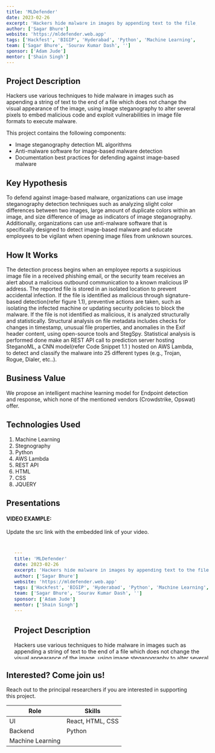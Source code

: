 ```yaml
---
title: 'MLDefender'
date: 2023-02-26
excerpt: 'Hackers hide malware in images by appending text to the file, using steganography to alter pixels, and exploiting file format vulnerabilities to execute malware.'
author: ['Sagar Bhure']
website: 'https://mldefender.web.app'
tags: ['Hackfest', 'BIGIP', 'Hyderabad', 'Python', 'Machine Learning', 'Web interface']
team: ['Sagar Bhure', 'Sourav Kumar Dash', '']
sponsor: ['Adam Jude']
mentor: ['Shain Singh']
---
```

## Project Description

Hackers use various techniques to hide malware in images such as appending a string of text to the end of a file which does not change the visual appearance of the image, using image steganography to alter several pixels to embed malicious code and exploit vulnerabilities in image file formats to execute malware. 

This project contains the following components:

- Image steganography detection ML algorithms 
- Anti-malware software for image-based malware detection 
- Documentation best practices for defending against image-based malware 


## Key Hypothesis

To defend against image-based malware, organizations can use image steganography detection techniques such as analyzing slight color differences between two images, large amount of duplicate colors within an image, and size difference of image as indicators of image steganography. Additionally, organizations can use anti-malware software that is specifically designed to detect image-based malware and educate employees to be vigilant when opening image files from unknown sources.

## How It Works

The detection process begins when an employee reports a suspicious image file in a received phishing email,
or the security team receives an alert about a malicious outbound communication to a known malicious IP address. The
reported file is stored in an isolated location to prevent accidental infection.
If the file is identified as malicious through
signature-based detection(refer figure 1.1), preventive actions are taken, such as isolating the infected machine or
updating security policies to block the malware. If the file is not identified as malicious, it is analyzed structurally and
statistically. Structural analysis on file metadata includes checks for changes in timestamp, unusual file properties, and
anomalies in the Exif header content, using open-source tools and StegSpy.
Statistical analysis is performed done make
an REST API call to prediction server hosting SteganoML, a CNN model(refer Code Snippet 1.1 ) hosted on AWS Lambda,
to detect and classify the malware into 25 different types (e.g., Trojan, Rogue, Dialer, etc..).

## Business Value

We propose an intelligent machine learning model for Endpoint detection and response, which none of the mentioned vendors (Crowdstrike, Opswat) offer.

## Technologies Used

1. Machine Learning
2. Stegnography 
2. Python
3. AWS Lambda
4. REST API
5. HTML
6. CSS
7. JQUERY

## Presentations

#### VIDEO EXAMPLE:

Update the src link with the embedded link of your video.

<iframe width="560" height="315" src="#" title="MLDefender" frameborder="0" allow="accelerometer; autoplay; clipboard-write; encrypted-media; gyroscope; picture-in-picture" allowfullscreen></iframe>

## Interested? Come join us!

Reach out to the principal researchers if you are interested in supporting this project.

| Role   | Skills                                                               |
| ------ | ------------------------------------------------------------------------- |
| UI  | React, HTML, CSS |
| Backend  | Python |
|Machine Learning |  

